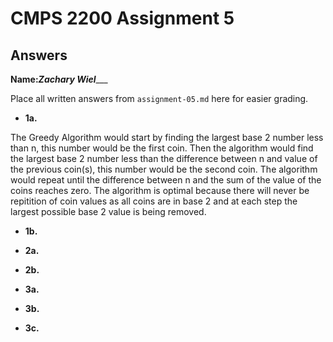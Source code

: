 # CMPS 2200 Assignment 5
## Answers

**Name:**___Zachary Wiel______


Place all written answers from `assignment-05.md` here for easier grading.





- **1a.**

The Greedy Algorithm would start by finding the largest base 2 number less than n, this number would be the first coin. Then the algorithm would find the largest base 2 number less than the difference between n and value of the previous coin(s), this number would be the second coin. The algorithm would repeat until the difference between n and the sum of the value of the coins reaches zero. The algorithm is optimal because there will never be repitition of coin values as all coins are in base 2 and at each step the largest possible base 2 value is being removed.


- **1b.**


- **2a.**



- **2b.**




- **3a.**






- **3b.**






- **3c.**



